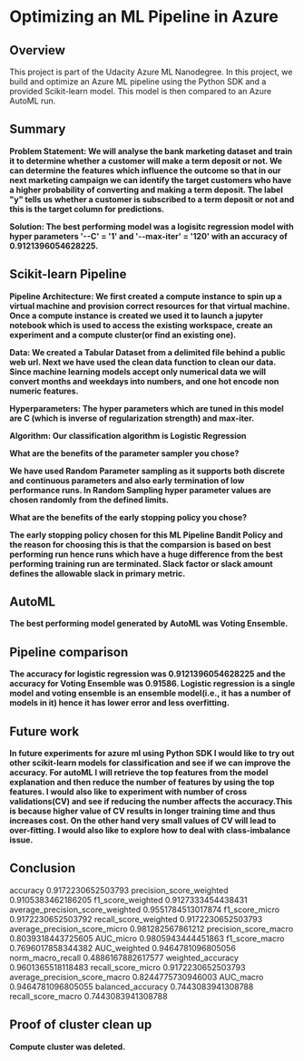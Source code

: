# Optimizing an ML Pipeline in Azure

## Overview
This project is part of the Udacity Azure ML Nanodegree. In this project, we build and optimize an Azure ML pipeline using the Python SDK and a provided Scikit-learn model. This model is then compared to an Azure AutoML run.

## Summary
**Problem Statement: We will analyse the bank marketing dataset and train it to determine whether a customer will make a term deposit or not. We can determine the features which influence the outcome so that in our next marketing campaign we can identify the target customers who have a higher probability of converting and making a term deposit. The label "y" tells us whether a customer is subscribed to a term deposit or not and this is the target column for predictions.**

**Solution: The best performing model was a logisitc regression model with hyper parameters '--C' = '1' and '--max-iter' = '120' with an accuracy of 0.9121396054628225.**


## Scikit-learn Pipeline
**Pipeline Architecture: We first created a compute instance to spin up a virtual machine and provision correct resources for that virtual machine. Once a compute instance is created we used it to launch a jupyter notebook which is used to access the existing workspace, create an experiment and a compute cluster(or find an existing one).**

**Data: We created a Tabular Dataset from a delimited file behind a public web url. Next we have used the clean data function to clean our data. Since machine learning models accept only numerical data we will convert months and weekdays into numbers, and one hot encode non numeric features.**

**Hyperparameters: The hyper parameters which are tuned in this model are C (which is inverse of regularization strength) and max-iter.**

**Algorithm: Our classification algorithm is Logistic Regression**

**What are the benefits of the parameter sampler you chose?**

**We have used Random Parameter sampling as it supports both discrete and continuous parameters and also early termination of low performance runs. In Random Sampling hyper parameter values are chosen randomly from the defined limits.**

**What are the benefits of the early stopping policy you chose?**

**The early stopping policy chosen for this ML Pipeline Bandit Policy and the reason for choosing this is that the comparsion is based on best performing run hence runs which have a huge difference from the best performing training run are terminated. Slack factor or slack amount defines the allowable slack in primary metric.**

## AutoML
**The best performing model generated by AutoML was Voting Ensemble.**

## Pipeline comparison
**The accuracy for logistic regression was 0.9121396054628225 and the accuracy for Voting Ensemble was 0.91586. Logistic regression is a single model and voting ensemble is an ensemble model(i.e., it has a number of models in it) hence it has lower error and less overfitting.**

## Future work
**In future experiments for azure ml using Python SDK I would like to try out other scikit-learn models for classification and see if we can improve the accuracy. For autoML I will retrieve the top features from the model explanation and then reduce the number of features by using the top features. I would also like to experiment with number of cross validations(CV) and see if reducing the number affects the accuracy.This is because higher value of CV results in longer training time and thus increases cost. On the other hand very small values of CV will lead to over-fitting. I would also like to explore how to deal with class-imbalance issue.**

## Conclusion
 accuracy 0.9172230652503793
precision_score_weighted 0.9105383462186205
f1_score_weighted 0.9127333454438431
average_precision_score_weighted 0.9551784513017874
f1_score_micro 0.9172230652503792
recall_score_weighted 0.9172230652503793
average_precision_score_micro 0.981282567861212
precision_score_macro 0.8039318443725605
AUC_micro 0.9805943444451863
f1_score_macro 0.7696017858344382
AUC_weighted 0.9464781096805056
norm_macro_recall 0.4886167882617577
weighted_accuracy 0.9601365518118483
recall_score_micro 0.9172230652503793
average_precision_score_macro 0.8244775730946003
AUC_macro 0.9464781096805055
balanced_accuracy 0.7443083941308788
recall_score_macro 0.7443083941308788

## Proof of cluster clean up
**Compute cluster was deleted.**

